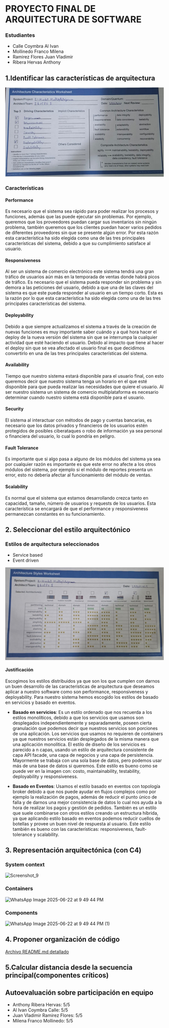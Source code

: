 # PROYECTO FINAL DE ARQUITECTURA DE SOFTWARE

### Estudiantes
* Calle Coymbra Al Ivan
* Mollinedo Franco Milena
* Ramirez Flores Juan Vladimir
* Ribera Hervas Anthony

## 1.​ Identificar las características de arquitectura

![Hoja de trabajo con la priorización de características de arquitectura](./images/caracteristicas-arquitectura.png)

### Características
#### Performance
Es necesario que el sistema sea rápido para poder realizar los procesos y funciones, además que las puede ejecutar sin problemas. Por ejemplo, queremos que los proveedores puedan cargar sus inventarios sin ningún problema, también queremos que los clientes puedan hacer varios pedidos de diferentes proveedores sin que se presente algún error. Por esta razón esta característica ha sido elegida como una de las tres principales características del sistema, debido a que su cumplimiento satisface al usuario.

#### Responsiveness
Al ser un sistema de comercio electrónico este sistema tendrá una gran tráfico de usuarios aún más en la temporada de ventas donde habrá picos de tráfico. Es necesario que el sistema pueda responder sin problema y sin demora a las peticiones del usuario, debido a que una de las claves del sistema es que este pueda responder al usuario en un tiempo corto. Esta es la razón por lo que esta característica ha sido elegida como una de las tres principales características del sistema.

#### Deployability
Debido a que siempre actualizamos el sistema a través de la creación de nuevas funciones es muy importante saber cuándo y a qué hora hacer el deploy de la nueva versión del sistema sin que se interrumpa la cualquier actividad que esté haciendo el usuario. Debido al impacto que tiene al hacer el deploy sin que se vea afectado el usuario final es que decidimos convertirlo en una de las tres principales características del sistema.

#### Availability
Tiempo que nuestro sistema estará disponible para el usuario final, con esto queremos decir que nuestro sistema tenga un horario en el que esté disponible para que pueda realizar las necesidades que quiere el usuario. Al ser nuestro sistema un sistema de comercio multiplataforma es necesario determinar cuando nuestro sistema está disponible para el usuario.

#### Security
El sistema al interactuar con métodos de pago y cuentas bancarias, es necesario que los datos privados y financieros de los usuarios estén protegidos de posibles ciberataques o robo de información ya sea personal o financiera del usuario, lo cual lo pondría en peligro.

#### Fault Tolerance
Es importante que si algo pasa a alguno de los módulos del sistema ya sea por cualquier razón es importante es que este error no afecte a los otros módulos del sistema, por ejemplo si el módulo de reportes presenta un error, esto no debería afectar al funcionamiento del módulo de ventas.

#### Scalability
Es normal que el sistema que estamos desarrollando crezca tanto en capacidad, tamaño, número de usuarios y requests de los usuarios. Esta característica se encargará de que el performance y responsiveness permanezcan constantes en su funcionamiento.

## 2.​ Seleccionar del estilo arquitectónico

### Estilos de arquitectura seleccionados
* Service based
* Event driven

![Estilo arquitectónico seleccionado](./images/estilo-arquitectura.png)


#### Justificación
Escogimos los estilos distribuidos ya que son los que cumplen con darnos un buen desarrollo de las características de arquitectura que deseamos aplicar a nuestro software como son performance, responsiveness y deployability. Para nuestro sistema hemos escogido los estilos de basado en servicios y basado en eventos.

* **Basado en servicios**: Es un estilo ordenado que nos recuerda a los estilos monolíticos, debido a que los servicios que usamos son desplegados independientemente y separadamente, poseen cierta granulación que podemos decir que nuestros servicios son porciones de una aplicación. Los servicios que usamos no requieren de containers ya que nuestros servicios están desplegados de la misma manera que una aplicación monolítica. El estilo de diseño de los servicios es parecido a n capas, usando un estilo de arquitectura consistente  de capa API facade, una capa de negocios y una capa de persistencia. Mayormente se trabaja con una sola base de datos, pero podemos usar más de una base de datos si queremos. Este estilo es bueno como se puede ver en la imagen con: costo, maintainability, testability, deployability y responsiveness.

* **Basado en Eventos**: Usamos el estilo basado en eventos con topología broker debido a que nos puede ayudar en flujos complejos como por ejemplo la realización de pagos, además de reducir el punto único de falla  y de darnos una mejor consistencia de datos lo cual nos ayuda a la hora de realizar los pagos y gestión de pedidos. También es un estilo que suele combinarse con otros estilos creando un estructura híbrida, ya que aplicando estilo basado en eventos podemos reducir cuellos de botellas y provee un buen nivel de respuesta al usuario. Este estilo también es bueno con las características: responsiveness, fault-tolerance y scalability.

## 3.​ Representación arquitectónica (con C4)

### System context
![Screenshot_9](https://github.com/user-attachments/assets/cb828125-425f-45e0-b02a-4dc8858375cc)


### Containers
![WhatsApp Image 2025-06-22 at 9 49 44 PM](https://github.com/user-attachments/assets/43a0190f-94f8-4a39-830c-d987165c29f7)


### Components
![WhatsApp Image 2025-06-22 at 9 49 44 PM (1)](https://github.com/user-attachments/assets/23beb99d-d536-4061-9486-aaf7ccd238ba)


## 4.​ Proponer organización de código

[Archivo README.md detallado](README.md)

## 5.​ Calcular distancia desde la secuencia principal(componentes críticos)




## Autoevaluación sobre participación en equipo

* Anthony Ribera Hervas: 5/5
* Al Ivan Coymbra Calle: 5/5
* Juan Vladimir Ramirez Flores: 5/5
* Milena Franco Mollinedo: 5/5
